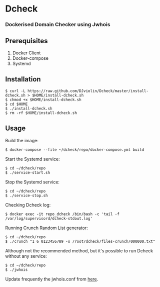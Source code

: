 # Dcheck

### Dockerised Domain Checker using Jwhois

## Prerequisites

1. Docker Client
2. Docker-compose
3. Systemd

## Installation

```
$ curl -L https://raw.github.com/DJviolin/Dcheck/master/install-dcheck.sh > $HOME/install-dcheck.sh
$ chmod +x $HOME/install-dcheck.sh
$ cd $HOME
$ ./install-dcheck.sh
$ rm -rf $HOME/install-dcheck.sh
```

## Usage

Build the image:

```
$ docker-compose --file ~/dcheck/repo/docker-compose.yml build
```

Start the Systemd service:

```
$ cd ~/dcheck/repo
$ ./service-start.sh
```

Stop the Systemd service:

```
$ cd ~/dcheck/repo
$ ./service-stop.sh
```

Checking Dcheck log:

```
$ docker exec -it repo_dcheck /bin/bash -c 'tail -f /var/log/supervisord/dcheck-stdout.log'
```

Running Crunch Random List generator:

```
$ cd ~/dcheck/repo
$ ./crunch "1 6 0123456789 -o /root/dcheck/files-crunch/000000.txt"
```

Although not the recommended method, but it's possible to run Dcheck without any service:

```
$ cd ~/dcheck/repo
$ ./jwhois
```

Update frequently the jwhois.conf from [here](https://raw.githubusercontent.com/jonasob/jwhois/master/example/jwhois.conf).
